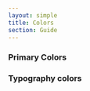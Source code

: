 ```yaml
---
layout: simple
title: Colors
section: Guide
---
```


### Primary Colors
<div class="swatch swatch-dark-blue"></div>
<div class="swatch swatch-light-blue"></div>

### Typography colors
<div class="swatch swatch-text-light-blue"></div>
